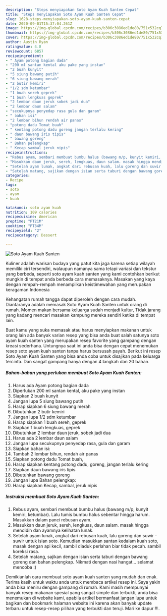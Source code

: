 ```yaml
---
description: "Steps menyiapakan Soto Ayam Kuah Santen Cepat"
title: "Steps menyiapakan Soto Ayam Kuah Santen Cepat"
slug: 1628-steps-menyiapakan-soto-ayam-kuah-santen-cepat
date: 2020-09-01T15:37:04.261Z
image: https://img-global.cpcdn.com/recipes/b306c3086ed1de80/751x532cq70/soto-ayam-kuah-santen-foto-resep-utama.jpg
thumbnail: https://img-global.cpcdn.com/recipes/b306c3086ed1de80/751x532cq70/soto-ayam-kuah-santen-foto-resep-utama.jpg
cover: https://img-global.cpcdn.com/recipes/b306c3086ed1de80/751x532cq70/soto-ayam-kuah-santen-foto-resep-utama.jpg
author: Austin Ryan
ratingvalue: 4.8
reviewcount: 6857
recipeingredient:
- " Ayam potong bagian dada"
- "200 ml santan kental aku pake yang instan"
- "2 buah kunyit"
- "5 siung bawang putih"
- "6 siung bawang merah"
- "2 butir kemiri"
- "1/2 sdm ketumbar"
- "1 buah sereh geprek"
- "1 buah lengkuas geprek"
- "2 lembar daun jeruk sobek jadi dua"
- "2 lembar daun salam"
- "secukupnya penyedap rasa gula dan garam"
- " bahan isi"
- "2 lembar bihun rendah air panas"
- "potong dadu Tomat buah"
- " kentang potong dadu goreng jangan terlalu kering"
- " daun bawang iris tipis"
- " bawang goreng"
- " Bahan pelengkap"
- " Kecap sambal jeruk nipis"
recipeinstructions:
- "Rebus ayam, sembari membuat bumbu halus (bawang m/p, kunyit kemiri, ketumbar). Lalu tumis bumbu halus sebentar hingga harum. Masukkan dalam panci rebusan ayam."
- "Masukkan daun jeruk, sereh, lengkuas, daun salam. masak hingga mendidih dan ayamnya kelihatan lunak."
- "Setelah ayam lunak, angkat dari rebusan kuah, lalu goreng dan suwir - suwir untuk isian soto. Kemudian masukkan santan kedalam kuah soto, masak dengan api kecil, sambil diaduk perlahan biar tidak pecah. sambil koreksi rasa."
- "Setelah matang, sajikan dengan isian serta taburi dengan bawang goreng dan bahan pelengkap. Nikmati dengan nasi hangat... selamat mencoba :)"
categories:
- Recipe
tags:
- soto
- ayam
- kuah

katakunci: soto ayam kuah 
nutrition: 109 calories
recipecuisine: American
preptime: "PT21M"
cooktime: "PT34M"
recipeyield: "2"
recipecategory: Dessert

---
```



![Soto Ayam Kuah Santen](https://img-global.cpcdn.com/recipes/b306c3086ed1de80/751x532cq70/soto-ayam-kuah-santen-foto-resep-utama.jpg)

Kuliner adalah warisan budaya yang patut kita jaga karena setiap wilayah memiliki ciri tersendiri, walaupun namanya sama tetapi variasi dan tekstur yang berbeda, seperti soto ayam kuah santen yang kami contohkan berikut mungkin di tempat anda berbeda cara memasaknya. Masakan yang kaya dengan rempah-rempah menampilkan keistimewahan yang merupakan keragaman Indonesia



Kehangatan rumah tangga dapat diperoleh dengan cara mudah. Diantaranya adalah memasak Soto Ayam Kuah Santen untuk orang di rumah. Momen makan bersama keluarga sudah menjadi kultur, Tidak jarang yang kadang mencari masakan kampung mereka sendiri ketika di tempat lain.

Buat kamu yang suka memasak atau harus menyiapkan makanan untuk orang lain ada banyak varian resep yang bisa anda buat salah satunya soto ayam kuah santen yang merupakan resep favorite yang gampang dengan kreasi sederhana. Untungnya saat ini anda bisa dengan cepat menemukan resep soto ayam kuah santen tanpa harus bersusah payah.
Berikut ini resep Soto Ayam Kuah Santen yang bisa anda coba untuk disajikan pada keluarga tercinta. Dan sangat gampang hanya dengan 4 langkah dan 20 bahan.


<!--inarticleads1-->

##### Bahan-bahan yang perlukan membuat Soto Ayam Kuah Santen:

1. Harus ada  Ayam potong bagian dada
1. Diperlukan 200 ml santan kental, aku pake yang instan
1. Siapkan 2 buah kunyit
1. Jangan lupa 5 siung bawang putih
1. Harap siapkan 6 siung bawang merah
1. Dibutuhkan 2 butir kemiri
1. Jangan lupa 1/2 sdm ketumbar
1. Harap siapkan 1 buah sereh, geprek
1. Siapkan 1 buah lengkuas, geprek
1. Dibutuhkan 2 lembar daun jeruk, sobek jadi dua
1. Harus ada 2 lembar daun salam
1. Jangan lupa secukupnya penyedap rasa, gula dan garam
1. Siapkan  bahan isi:
1. Tambah 2 lembar bihun, rendah air panas
1. Siapkan potong dadu Tomat buah,
1. Harap siapkan  kentang potong dadu, goreng, jangan terlalu kering
1. Siapkan  daun bawang iris tipis
1. Dibutuhkan  bawang goreng
1. Jangan lupa  Bahan pelengkap:
1. Harap siapkan  Kecap, sambal, jeruk nipis




<!--inarticleads2-->

##### Instruksi membuat  Soto Ayam Kuah Santen:

1. Rebus ayam, sembari membuat bumbu halus (bawang m/p, kunyit kemiri, ketumbar). Lalu tumis bumbu halus sebentar hingga harum. Masukkan dalam panci rebusan ayam.
1. Masukkan daun jeruk, sereh, lengkuas, daun salam. masak hingga mendidih dan ayamnya kelihatan lunak.
1. Setelah ayam lunak, angkat dari rebusan kuah, lalu goreng dan suwir - suwir untuk isian soto. Kemudian masukkan santan kedalam kuah soto, masak dengan api kecil, sambil diaduk perlahan biar tidak pecah. sambil koreksi rasa.
1. Setelah matang, sajikan dengan isian serta taburi dengan bawang goreng dan bahan pelengkap. Nikmati dengan nasi hangat... selamat mencoba :)




Demikianlah cara membuat soto ayam kuah santen yang mudah dan enak. Terima kasih untuk waktu anda untuk membaca artikel resep ini. Saya yakin anda bisa meniru dengan gampang di rumah. Kami masih mempunyai banyak resep makanan spesial yang sangat simple dan terbukti, anda bisa menemukan di website kami, apabila artikel bermanfaat jangan lupa untuk bagikan dan bookmark halaman website ini karena akan banyak update terbaru untuk resep-resep pilihan yang terbukti dan teruji. Mari ke dapur !!!. 
